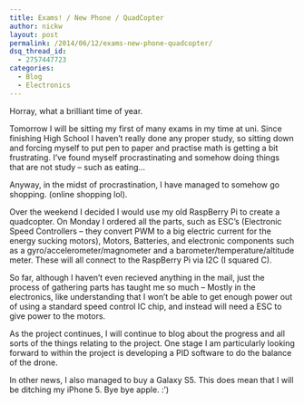 ```yaml
---
title: Exams! / New Phone / QuadCopter
author: nickw
layout: post
permalink: /2014/06/12/exams-new-phone-quadcopter/
dsq_thread_id:
  - 2757447723
categories:
  - Blog
  - Electronics
---
```

Horray, what a brilliant time of year.

Tomorrow I will be sitting my first of many exams in my time at uni. Since finishing High School I haven&#8217;t really done any proper study, so sitting down and forcing myself to put pen to paper and practise math is getting a bit frustrating. I&#8217;ve found myself procrastinating and somehow doing things that are not study &#8211; such as eating&#8230;

Anyway, in the midst of procrastination, I have managed to somehow go shopping. (online shopping lol).

Over the weekend I decided I would use my old RaspBerry Pi to create a quadcopter. On Monday I ordered all the parts, such as ESC&#8217;s (Electronic Speed Controllers &#8211; they convert PWM to a big electric current for the energy sucking motors), Motors, Batteries, and electronic components such as a gyro/accelerometer/magnometer and a barometer/temperature/altitude meter. These will all connect to the RaspBerry Pi via I2C (I squared C).

So far, although I haven&#8217;t even recieved anything in the mail, just the process of gathering parts has taught me so much &#8211; Mostly in the electronics, like understanding that I won&#8217;t be able to get enough power out of using a standard speed control IC chip, and instead will need a ESC to give power to the motors.

As the project continues, I will continue to blog about the progress and all sorts of the things relating to the project. One stage I am particularly looking forward to within the project is developing a PID software to do the balance of the drone.

In other news, I also managed to buy a Galaxy S5. This does mean that I will be ditching my iPhone 5. Bye bye apple. :&#8217;)